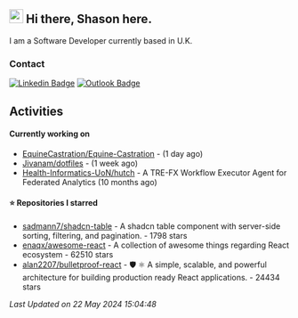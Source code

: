 ##  <img src="https://media.giphy.com/media/hvRJCLFzcasrR4ia7z/giphy.gif" width="25"> Hi there, Shason here.

I am a Software Developer currently based in U.K.

### Contact

[![Linkedin Badge](https://img.shields.io/badge/-shason-blue?style=flat-square&logo=Linkedin&logoColor=white&link=https://www.linkedin.com/in/shason/)](https://www.linkedin.com/in/shason/)
[![Outlook Badge](https://img.shields.io/badge/-shason.gurung@outlook.com-0072C6?style=flat-square&logo=Microsoft-Outlook&logoColor=white&link=mailto:shason.gurung@outlook.com)](mailto:shason.gurung@outlook.com)

## Activities

#### Currently working on

- [EquineCastration/Equine-Castration](https://github.com/EquineCastration/Equine-Castration) -  (1 day ago)
- [Jivanam/dotfiles](https://github.com/Jivanam/dotfiles) -  (1 week ago)
- [Health-Informatics-UoN/hutch](https://github.com/Health-Informatics-UoN/hutch) - A TRE-FX Workflow Executor Agent for Federated Analytics (10 months ago)

#### ⭐ Repositories I starred

- [sadmann7/shadcn-table](https://github.com/sadmann7/shadcn-table) - A shadcn table component with server-side sorting, filtering, and pagination. - 1798 stars
- [enaqx/awesome-react](https://github.com/enaqx/awesome-react) - A collection of awesome things regarding React ecosystem - 62510 stars
- [alan2207/bulletproof-react](https://github.com/alan2207/bulletproof-react) - 🛡️ ⚛️ A simple, scalable, and powerful architecture for building production ready React applications.  - 24434 stars

_Last Updated on 22 May 2024 15:04:48_